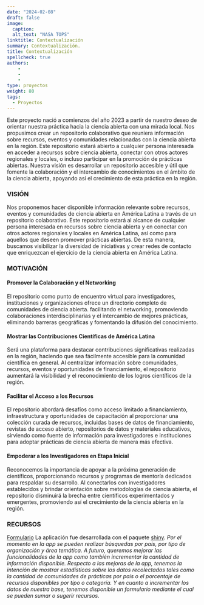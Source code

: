```yaml
---
date: "2024-02-08"
draft: false
image:
  caption: 
  alt_text: "NASA TOPS"
linktitle: Contextualización
summary: Contextualización. 
title: Contextualización
spellcheck: true
authors: 
    - 
    - 
    - 
type: proyectos
weight: 80
tags:
  - Proyectos
---
```




Este proyecto nació a comienzos del año 2023 a partir de nuestro deseo de orientar nuestra práctica hacia la ciencia abierta con una mirada local. Nos propusimos crear un repositorio colaborativo que reuniera información sobre recursos, eventos y comunidades relacionadas con la ciencia abierta en la región. Este repositorio estará abierto a cualquier persona interesada en acceder a recursos sobre ciencia abierta, conectar con otros actores regionales y locales, o incluso participar en la promoción de prácticas abiertas. Nuestra visión es desarrollar un repositorio accesible y útil que fomente la colaboración y el intercambio de conocimientos en el ámbito de la ciencia abierta, apoyando así el crecimiento de esta práctica en la región.

### VISIÓN

Nos proponemos hacer disponible información relevante sobre recursos, eventos y comunidades de ciencia abierta en América Latina a través de un repositorio colaborativo. Este repositorio estará al alcance de cualquier persona interesada en recursos sobre ciencia abierta y en conectar con otros actores regionales y locales en América Latina, así como para aquellos que deseen promover prácticas abiertas. De esta manera, buscamos visibilizar la diversidad de iniciativas y crear redes de contacto que enriquezcan el ejercicio de la ciencia abierta en América Latina.

### MOTIVACIÓN

#### Promover la Colaboración y el Networking

El repositorio como punto de encuentro virtual para investigadores, instituciones y organizaciones ofrece un directorio completo de comunidades de ciencia abierta. facilitando el networking, promoviendo colaboraciones interdisciplinarias y el intercambio de mejores prácticas, eliminando barreras geográficas y fomentando la difusión del conocimiento.

#### Mostrar las Contribuciones Científicas de América Latina

Será una plataforma para destacar contribuciones significativas realizadas en la región, haciendo que sea fácilmente accesible para la comunidad científica en general. Al centralizar información sobre comunidades, recursos, eventos y oportunidades de financiamiento, el repositorio aumentará la visibilidad y el reconocimiento de los logros científicos de la región.

#### Facilitar el Acceso a los Recursos

El repositorio abordará desafíos como acceso limitado a financiamiento, infraestructura y oportunidades de capacitación al proporcionar una colección curada de recursos, incluidas bases de datos de financiamiento, revistas de acceso abierto, repositorios de datos y materiales educativos, sirviendo como fuente de información para investigadores e instituciones para adoptar prácticas de ciencia abierta de manera más efectiva.

#### Empoderar a los Investigadores en Etapa Inicial

Reconocemos la importancia de apoyar a la próxima generación de científicos, proporcionando recursos y programas de mentoría dedicados para respaldar su desarrollo. Al conectarlos con investigadores establecidos y brindar orientación sobre metodologías de ciencia abierta, el repositorio disminuirá la brecha entre científicos experimentados y emergentes, promoviendo así el crecimiento de la ciencia abierta en la región.

### RECURSOS
[Formulario](https://bit.ly/formulario_ciencia_abierta "formulario")
La aplicación fue desarrollada con el paquete [shiny](https://jformoso.shinyapps.io/Mapeo_de_comunidades/ "shinyapp"). *Por el momento en la app se pueden realizar búsquedas por país, por tipo de organización y área temática. A futuro, queremos mejorar las funcionalidades de la app como también incrementar la cantidad de información disponible. Respecto a las mejoras de la app, tenemos la intención de mostrar estadísticas sobre los datos recolectados tales como la cantidad de comunidades de prácticas por país o el porcentaje  de recursos disponibles por tipo o categoría. Y en cuanto a incrementar los datos de nuestra base, tenemos disponible un formulario mediante el cual se pueden sumar o sugerir recursos.*   



